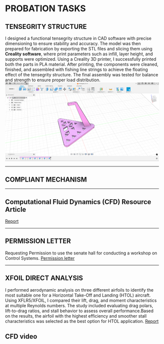 # PROBATION TASKS
## TENSEGRITY STRUCTURE

I designed a functional tensegrity structure in CAD software with precise dimensioning to ensure stability and accuracy. The model was then prepared for fabrication by exporting the STL files and slicing them using **Creality software**, where print parameters such as infill, layer height, and supports were optimized. Using a Creality 3D printer, I successfully printed both the parts in PLA material. After printing, the components were cleaned, finished, and assembled with fishing line strings to achieve the floating effect of the tensegrity structure. The final assembly was tested for balance and strength to ensure proper load distribution.
[![Project Screenshot](https://raw.githubusercontent.com/NiranjanaReddy/Probation/main/Screenshot%20(70).png)](https://raw.githubusercontent.com/NiranjanaReddy/Probation/main/Screenshot%20(70).png)


---
## COMPLIANT MECHANISM




---
## Computational Fluid Dynamics (CFD) Resource Article
 [Report](https://docs.google.com/document/d/192QFbz3CnMR3P46qC3MYmyR9oZYGCJq2/edit)

 ---

 ## PERMISSION LETTER
 Requesting Permission to use the senate hall for conducting a workshop on Control Systems.
 [Permission letter](https://raw.githubusercontent.com/NiranjanaReddy/Probation/main/pl%20.png)


---
## XFOIL DIRECT ANALYSIS
I performed aerodynamic analysis on three different airfoils to identify the most suitable one for a Horizontal Take-Off and Landing (HTOL) aircraft. Using XFLR5/XFOIL, I compared their lift, drag, and moment characteristics at multiple Reynolds numbers. The study included evaluating drag polars, lift-to-drag ratios, and stall behavior to assess overall performance.Based on the results, the airfoil with the highest efficiency and smoother stall characteristics was selected as the best option for HTOL application.
[Report](https://docs.google.com/document/d/1VBB4w922ytHomtGFuSAT8n4LHZNlrIBp/edit)


## CFD video





